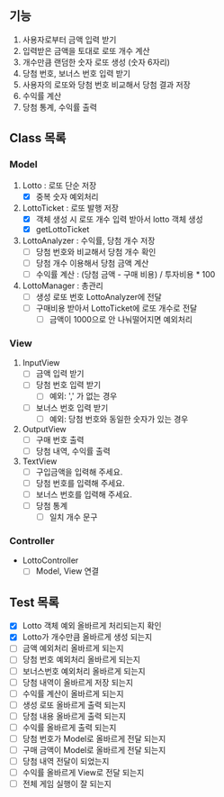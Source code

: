 ## 기능

1. 사용자로부터 금액 입력 받기
2. 입력받은 금액을 토대로 로또 개수 계산
3. 개수만큼 랜덤한 숫자 로또 생성 (숫자 6자리)
4. 당첨 번호, 보너스 번호 입력 받기
5. 사용자의 로또와 당첨 번호 비교해서 당첨 결과 저장
6. 수익률 계산
7. 당첨 통계, 수익률 출력


## Class 목록

### Model

1. Lotto : 로또 단순 저장
    - [x] 중복 숫자 예외처리
2. LottoTicket : 로또 발행 저장
    - [x] 객체 생성 시 로또 개수 입력 받아서 lotto 객체 생성
    - [x] getLottoTicket
3. LottoAnalyzer : 수익률, 당첨 개수 저장
    - [ ] 당첨 번호와 비교해서 당첨 개수 확인
    - [ ] 당첨 개수 이용해서 당첨 금액 계산
    - [ ] 수익률 계산 : (당첨 금액 - 구매 비용) / 투자비용 * 100
4. LottoManager : 총관리
    - [ ] 생성 로또 번호 LottoAnalyzer에 전달
    - [ ] 구매비용 받아서 LottoTicket에 로또 개수로 전달
        - [ ] 금액이 1000으로 안 나눠떨어지면 예외처리

### View

1. InputView
    - [ ] 금액 입력 받기
    - [ ] 당첨 번호 입력 받기
        - [ ] 예외: ',' 가 없는 경우
    - [ ] 보너스 번호 입력 받기
        - [ ] 예외: 당첨 번호와 동일한 숫자가 있는 경우
2. OutputView
    - [ ] 구매 번호 출력
    - [ ] 당첨 내역, 수익률 출력
3. TextView
    - [ ] 구입금액을 입력해 주세요.
    - [ ] 당첨 번호를 입력해 주세요.
    - [ ] 보너스 번호를 입력해 주세요.
    - [ ] 당첨 통계
      - [ ] 일치 개수 문구

### Controller

- LottoController
    - [ ] Model, View 연결

## Test 목록

- [x] Lotto 객체 예외 올바르게 처리되는지 확인
- [x] Lotto가 개수만큼 올바르게 생성 되는지
- [ ] 금액 예외처리 올바르게 되는지
- [ ] 당첨 번호 예외처리 올바르게 되는지
- [ ] 보너스번호 예외처리 올바르게 되는지
- [ ] 당첨 내역이 올바르게 저장 되는지
- [ ] 수익률 계산이 올바르게 되는지
- [ ] 생성 로또 올바르게 출력 되는지
- [ ] 당첨 내용 올바르게 출력 되는지
- [ ] 수익률 올바르게 출력 되는지
- [ ] 당첨 번호가 Model로 올바르게 전달 되는지
- [ ] 구매 금액이 Model로 올바르게 전달 되는지
- [ ] 당첨 내역 전달이 되었는지
- [ ] 수익률 올바르게 View로 전달 되는지
- [ ] 전체 게임 실행이 잘 되는지